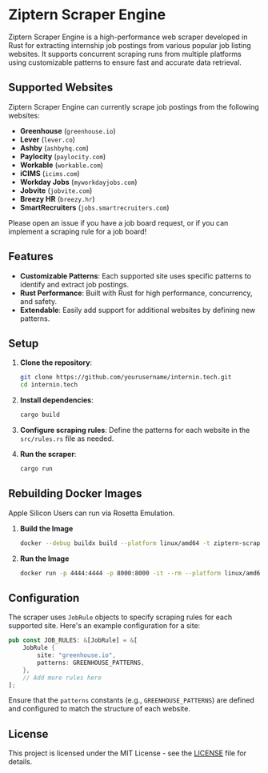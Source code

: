 # Ziptern Scraper Engine

Ziptern Scraper Engine is a high-performance web scraper developed in Rust for extracting internship job postings from various popular job listing websites. It supports concurrent scraping runs from multiple platforms using customizable patterns to ensure fast and accurate data retrieval.

## Supported Websites

Ziptern Scraper Engine can currently scrape job postings from the following websites:

- **Greenhouse** (`greenhouse.io`)
- **Lever** (`lever.co`)
- **Ashby** (`ashbyhq.com`)
- **Paylocity** (`paylocity.com`)
- **Workable** (`workable.com`)
- **iCIMS** (`icims.com`)
- **Workday Jobs** (`myworkdayjobs.com`)
- **Jobvite** (`jobvite.com`)
- **Breezy HR** (`breezy.hr`)
- **SmartRecruiters** (`jobs.smartrecruiters.com`)

Please open an issue if you have a job board request, or if you can implement a scraping rule for a job board!

## Features

- **Customizable Patterns**: Each supported site uses specific patterns to identify and extract job postings.
- **Rust Performance**: Built with Rust for high performance, concurrency, and safety.
- **Extendable**: Easily add support for additional websites by defining new patterns.

## Setup

1. **Clone the repository**:
   ```sh
   git clone https://github.com/yourusername/internin.tech.git
   cd internin.tech
   ```

2. **Install dependencies**:
   ```sh
   cargo build
   ```

3. **Configure scraping rules**: Define the patterns for each website in the `src/rules.rs` file as needed.

4. **Run the scraper**:
   ```sh
   cargo run
   ```

## Rebuilding Docker Images
Apple Silicon Users can run via Rosetta Emulation.

1. **Build the Image**
   ```sh
   docker --debug buildx build --platform linux/amd64 -t ziptern-scraper --load -f docker/Dockerfile .
   ```

2. **Run the Image**
   ```sh
   docker run -p 4444:4444 -p 8000:8000 -it --rm --platform linux/amd64 ziptern-scraper                
   ```


## Configuration

The scraper uses `JobRule` objects to specify scraping rules for each supported site. Here's an example configuration for a site:

```rust
pub const JOB_RULES: &[JobRule] = &[
    JobRule {
        site: "greenhouse.io",
        patterns: GREENHOUSE_PATTERNS,
    },
    // Add more rules here
];
```

Ensure that the `patterns` constants (e.g., `GREENHOUSE_PATTERNS`) are defined and configured to match the structure of each website.

## License

This project is licensed under the MIT License - see the [LICENSE](../LICENSE) file for details.
